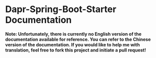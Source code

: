 # Dapr-Spring-Boot-Starter Documentation

__Note: Unfortunately, there is currently no English version of the documentation available for reference. You can refer
to the Chinese version of the documentation. If you would like to help me with translation, feel free to fork this
project and initiate a pull request!__
